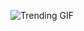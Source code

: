 ![Trending GIF](https://media2.giphy.com/media/bGgsc5mWoryfgKBx1u/giphy.gif?cid=8bb21772xgjpk9545z7yk4scju621sfpal8os12h1v6zu35l&ep=v1_gifs_search&rid=giphy.gif&ct=g)
